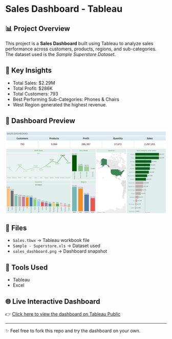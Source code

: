 # Sales Dashboard - Tableau

## 📊 Project Overview
This project is a **Sales Dashboard** built using Tableau to analyze sales performance across customers, products, regions, and sub-categories.  
The dataset used is the *Sample Superstore Dataset*.

## 🔑 Key Insights
- Total Sales: $2.29M  
- Total Profit: $286K  
- Total Customers: 793  
- Best Performing Sub-Categories: Phones & Chairs  
- West Region generated the highest revenue.

## 📸 Dashboard Preview
![Dashboard](sales_dashboard.png)


## 📂 Files
- `Sales.tbwx` → Tableau workbook file  
- `Sample - Superstore.xls` → Dataset used  
- `sales_dashboard.png` → Dashboard snapshot  

## 🚀 Tools Used
- Tableau  
- Excel  

## 🌐 Live Interactive Dashboard
👉 [Click here to view the dashboard on Tableau Public](https://public.tableau.com/views/Sales_17556362286160/SalesDashboards?:language=en-US&publish=yes&:sid=&:redirect=auth&:display_count=n&:origin=viz_share_link)


---
✨ Feel free to fork this repo and try the dashboard on your own.
